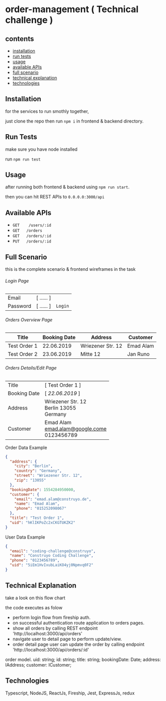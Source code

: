 # order-management ( Technical challenge )

## contents
- [installation](#installation)
- [run tests](#run-tests)
- [usage](#usage)
- [available APIs](#available-apis)
- [full scenario](#full-scenario)
- [technical explanation](#technical-explanation)
- [technologies](#technologies)

## Installation
for the services to run smothly together,

just clone the repo then run `npm i` in frontend & backend directory.

## Run Tests

make sure you have node installed

run `npm run test`

## Usage

after running both frontend & backend using `npm run start`.


then you can hit REST APIs to `0.0.0.0:3000/api`

## Available APIs

- `GET    /users/:id`
- `GET   /orders`
- `GET   /orders/:id`
- `PUT   /orders/:id`

## Full Scenario

this is the complete scenario & frontend wireframes in the task

###### Login Page
|          |            |         |
| -------- | ---------- | ------- |
| Email    | [ ...... ] |         |
| Password | [ ...... ] | `Login` |


###### Orders Overview Page
| Title        | Booking Date | Address           | Customer  |
| ------------ | ------------ | ----------------- | --------- |
| Test Order 1 | 22.06.2019   | Wriezener Str. 12 | Emad Alam |
| Test Order 2 | 23.06.2019   | Mitte 12          | Jan Runo  |

###### Orders Details/Edit Page
|              |                                                    |
| ------------ | -------------------------------------------------- |
| Title        | [ Test Order 1 ]                                   |
| Booking Date | [ *22.06.2019* ]                                   |
| Address      | Wriezener Str. 12<br>Berlin 13055<br>Germany       |
| Customer     | Emad Alam <br>emad.alam@google.come<br>0123456789 |

Order Data Example
```json
{
  "address": {
    "city": "Berlin",
    "country": "Germany",
    "street": "Wriezener Str. 12",
    "zip": "13055"
  },
  "bookingDate": 1554284950000,
  "customer": {
    "email": "emad.alam@construyo.de",
    "name": "Emad Alam",
    "phone": "015252098067"
  },
  "title": "Test Order 1",
  "uid": "hKlIKPoZc2xCKGTUKZK2"
}
```

User Data Example
```json
{
  "email": "coding-challenge@construyo",
  "name": "Construyo Coding Challenge",
  "phone": "0123456789",
  "uid": "5iEm1HvIxubLaiKO4yj0Npmvq0F2"
}
```

## Technical Explanation

take a look on this flow chart

the code executes as folow
  - perform login flow from fireship auth.
  - on successful authentication route application to orders pages.
  - show all orders by calling REST endpoint 'http://localhost:3000/api/orders'
  - navigate user to detail page to perform update/view.
  - order detail page user can update the order by calling endpoint 'http://localhost:3000/api/orders/:id'

order model.
    uid: string;
    id: string;
    title: string;
    bookingDate: Date;
    address: IAddress;
    customer: ICustomer;

## Technologies
Typescript, NodeJS, ReactJs, Fireship, Jest, ExpressJs, redux
